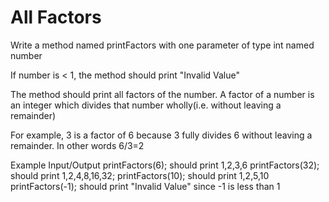 # All Factors

Write a method named printFactors with one parameter of type int named number

If number is < 1, the method should print "Invalid Value"

The method should print all factors of the number.  A factor of a number is an integer which
divides that number wholly(i.e. without leaving a remainder)

For example, 3 is a factor of 6 because 3 fully divides 6 without leaving a remainder.  In other 
words 6/3=2

Example Input/Output
printFactors(6); should print 1,2,3,6
printFactors(32); should print 1,2,4,8,16,32;
printFactors(10); should print 1,2,5,10
printFactors(-1); should print "Invalid Value" since -1 is less than 1
